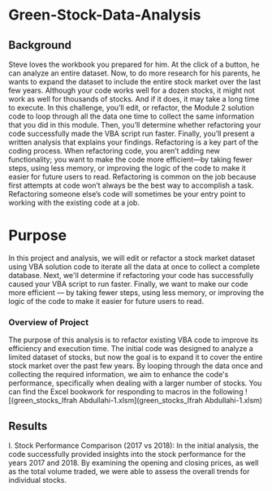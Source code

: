 # Green-Stock-Data-Analysis

## Background
Steve loves the workbook you prepared for him. At the click of a button, he can analyze an entire dataset. Now, to do more research for his parents, he wants to expand the dataset to include the entire stock market over the last few years. Although your code works well for a dozen stocks, it might not work as well for thousands of stocks. And if it does, it may take a long time to execute.
In this challenge, you’ll edit, or refactor, the Module 2 solution code to loop through all the data one time to collect the same information that you did in this module. Then, you’ll determine whether refactoring your code successfully made the VBA script run faster. Finally, you’ll present a written analysis that explains your findings.
Refactoring is a key part of the coding process. When refactoring code, you aren’t adding new functionality; you want to make the code more efficient—by taking fewer steps, using less memory, or improving the logic of the code to make it easier for future users to read. Refactoring is common on the job because first attempts at code won’t always be the best way to accomplish a task. Refactoring someone else’s code will sometimes be your entry point to working with the existing code at a job.

# Purpose
In this project and analysis, we will edit or refactor a stock market dataset using VBA solution code to iterate all the data at once to collect a complete database. Next, we'll determine if refactoring your code has successfully caused your VBA script to run faster. Finally, we want to make our code more efficient — by taking fewer steps, using less memory, or improving the logic of the code to make it easier for future users to read.

### Overview of Project
The purpose of this analysis is to refactor existing VBA code to improve its efficiency and execution time. The initial code was designed to analyze a limited dataset of stocks, but now the goal is to expand it to cover the entire stock market over the past few years. By looping through the data once and collecting the required information, we aim to enhance the code's performance, specifically when dealing with a larger number of stocks. You can find the Excel bookwork for responding to macros in the following
![(green_stocks_Ifrah Abdullahi-1.xlsm](green_stocks_Ifrah Abdullahi-1.xlsm)

## Results
I. Stock Performance Comparison (2017 vs 2018):
In the initial analysis, the code successfully provided insights into the stock performance for the years 2017 and 2018. By examining the opening and closing prices, as well as the total volume traded, we were able to assess the overall trends for individual stocks.

